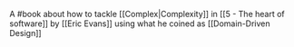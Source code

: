 A #book about how to tackle [[Complex|Complexity]] in [[5 - The heart of software]]  by [[Eric Evans]] using what he coined as [[Domain-Driven Design]]